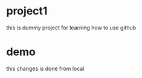 # project1
this is dummy project for learning how to use github
# demo
this changes is done from local
